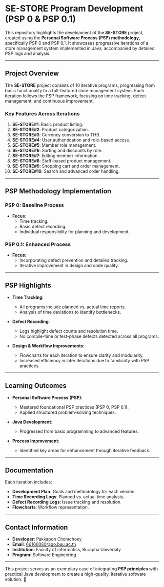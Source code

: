 # SE-STORE Program Development (PSP 0 & PSP 0.1)

This repository highlights the development of the **SE-STORE** project, created using the **Personal Software Process (PSP) methodology**, specifically PSP 0 and PSP 0.1. It showcases progressive iterations of a store management system implemented in Java, accompanied by detailed PSP logs and analysis.

---

## Project Overview

The **SE-STORE** project consists of 10 iterative programs, progressing from basic functionality to a full-featured store management system. Each iteration follows the PSP framework, focusing on time tracking, defect management, and continuous improvement.

### Key Features Across Iterations
1. **SE-STORE#1**: Basic product listing.
2. **SE-STORE#2**: Product categorization.
3. **SE-STORE#3**: Currency conversion to THB.
4. **SE-STORE#4**: User authentication and role-based access.
5. **SE-STORE#5**: Member role management.
6. **SE-STORE#6**: Sorting and discounts by role.
7. **SE-STORE#7**: Editing member information.
8. **SE-STORE#8**: Staff-based product management.
9. **SE-STORE#9**: Shopping cart and order management.
10. **SE-STORE#10**: Search and advanced order handling.

---

## PSP Methodology Implementation

### PSP 0: **Baseline Process**
- **Focus**: 
  - Time tracking.
  - Basic defect recording.
  - Individual responsibility for planning and development.

### PSP 0.1: **Enhanced Process**
- **Focus**: 
  - Incorporating defect prevention and detailed tracking.
  - Iterative improvement in design and code quality.

---

## PSP Highlights

- **Time Tracking**:
  - All programs include planned vs. actual time reports.
  - Analysis of time deviations to identify bottlenecks.

- **Defect Recording**:
  - Logs highlight defect counts and resolution time.
  - No compile-time or test-phase defects detected across all programs.

- **Design & Workflow Improvements**:
  - Flowcharts for each iteration to ensure clarity and modularity.
  - Increased efficiency in later iterations due to familiarity with PSP practices.

---

## Learning Outcomes

- **Personal Software Process (PSP)**:
  - Mastered foundational PSP practices (PSP 0, PSP 0.1).
  - Applied structured problem-solving techniques.
  
- **Java Development**:
  - Progressed from basic programming to advanced features.

- **Process Improvement**:
  - Identified key areas for enhancement through iterative feedback.

---

## Documentation

Each iteration includes:
- **Development Plan**: Goals and methodology for each version.
- **Time Recording Logs**: Planned vs. actual time analysis.
- **Defect Recording Logs**: Issue tracking and resolution.
- **Flowcharts**: Workflow representation.

---

## Contact Information

- **Developer**: Pakkapon Chomchoey  
- **Email**: 66160080@go.buu.ac.th  
- **Institution**: Faculty of Informatics, Burapha University  
- **Program**: Software Engineering  

---

This project serves as an exemplary case of integrating **PSP principles** with practical Java development to create a high-quality, iterative software solution. 🎯
